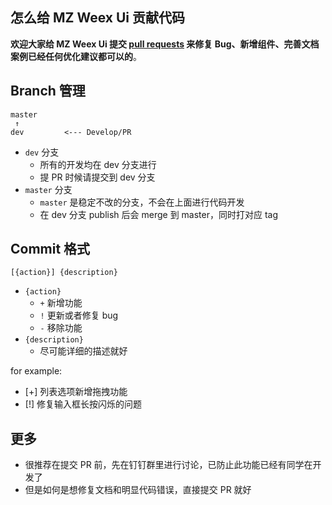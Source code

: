 ## 怎么给 MZ Weex Ui 贡献代码

**欢迎大家给 MZ Weex Ui 提交 [pull requests](https://github.com/apache/mz-weex-ui/compare/) 来修复 Bug、新增组件、完善文档案例已经任何优化建议都可以的**。

## Branch 管理

```
master
 ↑
dev         <--- Develop/PR
```

- `dev` 分支
  - 所有的开发均在 dev 分支进行
  - 提 PR 时候请提交到 dev 分支
- `master` 分支
  - `master` 是稳定不改的分支，不会在上面进行代码开发
  - 在 dev 分支 publish 后会 merge 到 master，同时打对应 tag

## Commit 格式

```
[{action}] {description}
```

- `{action}`
  - `+` 新增功能
  - `!` 更新或者修复 bug
  - `-` 移除功能
- `{description}`
  - 尽可能详细的描述就好

for example:

- [+] 列表选项新增拖拽功能
- [!] 修复输入框长按闪烁的问题

## 更多

- 很推荐在提交 PR 前，先在钉钉群里进行讨论，已防止此功能已经有同学在开发了
- 但是如何是想修复文档和明显代码错误，直接提交 PR 就好

